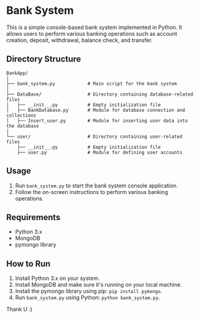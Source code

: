 # Bank System

This is a simple console-based bank system implemented in Python. It allows users to perform various banking operations such as account creation, deposit, withdrawal, balance check, and transfer.

## Directory Structure

```
BankApp/
│
├── bank_system.py            # Main script for the bank system
│
├── DataBase/                 # Directory containing database-related files
│   ├── __init__.py           # Empty initialization file
│   ├── BankDatabase.py       # Module for database connection and collections
│   ├── Insert_user.py        # Module for inserting user data into the database
│
└── user/                     # Directory containing user-related files
    ├── __init__.py           # Empty initialization file
    ├── user.py               # Module for defining user accounts
```

## Usage

1. Run `bank_system.py` to start the bank system console application.
2. Follow the on-screen instructions to perform various banking operations.

## Requirements

- Python 3.x
- MongoDB
- pymongo library

## How to Run

1. Install Python 3.x on your system.
2. Install MongoDB and make sure it's running on your local machine.
3. Install the pymongo library using pip: `pip install pymongo`.
4. Run `bank_system.py` using Python: `python bank_system.py`.

Thank U :)


